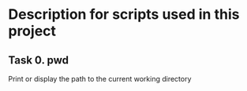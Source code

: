 # Description for scripts used in this project

## Task 0. pwd
Print or display the path to the current working directory
